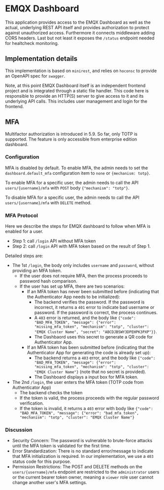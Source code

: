 # EMQX Dashboard

This application provides access to the EMQX Dashboard as well as the actual,
underlying REST API itself and provides authorization to protect against
unauthorized access. Furthermore it connects middleware adding CORS headers.
Last but not least it exposes the `/status` endpoint needed for healtcheck
monitoring.

## Implementation details

This implementation is based on `minirest`, and relies on `hoconsc` to provide an
OpenAPI spec for `swagger`.

Note, at this point EMQX Dashboard itself is an independent frontend project and
is integrated through a static file handler. This code here is responsible to
provide an HTTP(S) server to give access to it and its underlying API calls.
This includes user management and login for the frontend.

## MFA

Multifactor authorization is introduced in 5.9.
So far, only TOTP is supported.
The feature is only accessible from enterprise edition dashboard.

### Configuration

MFA is disabled by default. To enable MFA, the admin needs to set the `dashboard.default_mfa` configuration item to `none` or `{mechanism: totp}`.

To enable MFA for a specific user, the admin needs to call the API `users/{username}/mfa` with `POST` body `{"mechanism": "totp"}`.

To disable MFA for a specific user, the admin needs to call the API `users/{username}/mfa` with `DELETE` method.

### MFA Protocol

Here we describe the steps for EMQX dashboard to follow when MFA is enabled for a user.

- Step 1: call `/login` API without MFA token
- Step 2: call `/login` API with MFA token based on the result of Step 1.

Detailed steps are:

- The 1st `/login`, the body only includes `username` and `password`, without providing an MFA token.
  - If the user does not require MFA, then the process proceeds to password hash comparison.
  - If the user has set up MFA, there are two scenarios:
    - If an MFA token has never been submitted before (indicating that the Authenticator App needs to be initialized):
      - The backend verifies the password. If the password is incorrect, it returns a `401` error to indicate bad username or password. If the password is correct, the process continues.
      - A `403` error is returned, and the body like `{"code": "BAD_MFA_TOKEN", "message": {"error": "missing_mfa_token", "mechanism": "totp", "cluster": "EMQX Cluster Name", "secret": "ABCDJBSWY3DPEHPK3PXP"}}`.
      - The Dashbaord uses this secret to generate a QR code for Authenticator App.
    - If an MFA token has been submitted before (indicating that the Authenticator App for generating the code is already set up):
      - The backend returns a `403` error, and the body like `{"code": "BAD_MFA_TOKEN", "message": {"error": "missing_mfa_token", "mechanism": "totp", "cluster": "EMQX Cluster Name"}` (note that no secret is provided).
      - The Dashboard displays a input box for MFA token.
- The 2nd `/login`, the user enters the MFA token (TOTP code from Authenticator App)
  - The backend checks the token
  - If the token is valid, the process proceeds with the regular password verification.
  - If the token is invalid, it returns a `403` error with body like `{"code": "BAD_MFA_TOKEN", "message": {"error": "bad_mfa_token", "mechanism": "totp", "cluster": "EMQX Cluster Name"}`

### Discussion

- Security Concern: The password is vulnerable to brute-force attacks until the MFA token is validated for the first time.
- Error Standardization: There is no standard error/message to indicate that MFA initialization is required. In our implementation, we use a `403` status code for this purpose.
- Permission Restrictions: The POST and DELETE methods on the `users/{username}/mfa` endpoint are restricted to the `administrator` users or the current bearer token owner, meaning a `viewer` role user cannot change another user's MFA settings.


